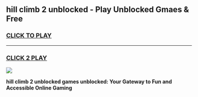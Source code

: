
## hill climb 2 unblocked - Play Unblocked Gmaes & Free
<h3>
<a href="https://news.freeplayer.one?title=hill_climb_2_unblocked&ref=16F">CLICK TO PLAY</a></h3>
<hr>

<h3>
<a href="https://news.freeplayer.one?title=hill_climb_2_unblocked&ref=16F">CLICK 2 PLAY</a>
  
</h3>

<a href="https://news.freeplayer.one?title=hill_climb_2_unblocked&ref=16F/"><img src="https://clearcache.store/games.png"></a>


**hill climb 2 unblocked games unblocked: Your Gateway to Fun and Accessible Online Gaming**
